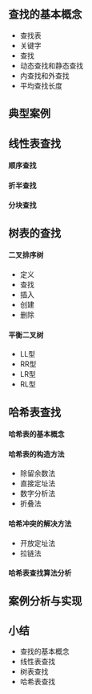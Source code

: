 ## 查找的基本概念

* 查找表
* 关键字
* 查找
* 动态查找和静态查找
* 内查找和外查找
* 平均查找长度

## 典型案例

## 线性表查找

#### 顺序查找

#### 折半查找

#### 分块查找

## 树表的查找

#### 二叉排序树

* 定义
* 查找
* 插入
* 创建
* 删除

#### 平衡二叉树

* LL型
* RR型
* LR型
* RL型

## 哈希表查找

#### 哈希表的基本概念

#### 哈希表的构造方法

* 除留余数法
* 直接定址法
* 数字分析法
* 折叠法

#### 哈希冲突的解决方法

* 开放定址法
* 拉链法

#### 哈希表查找算法分析

## 案例分析与实现

## 小结

* 查找的基本概念
* 线性表查找
* 树表查找
* 哈希表查找
